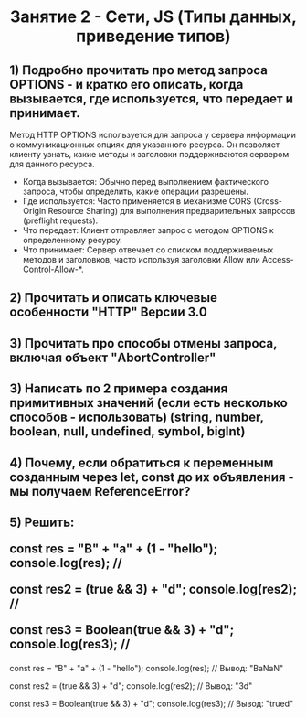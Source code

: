 <h1 align="center">Занятие 2 - Сети, JS (Типы данных, приведение типов)</h1>
<h2>1) Подробно прочитать про метод запроса OPTIONS - и кратко его описать, когда вызывается, где используется, что передает и принимает. </h2>
<p>Метод HTTP OPTIONS используется для запроса у сервера информации о коммуникационных опциях для указанного ресурса. Он позволяет клиенту узнать, какие методы и заголовки поддерживаются сервером для данного ресурса.</p>
<ul>
<li>Когда вызывается: Обычно перед выполнением фактического запроса, чтобы определить, какие операции разрешены.</li>
<li>Где используется: Часто применяется в механизме CORS (Cross-Origin Resource Sharing) для выполнения предварительных запросов (preflight requests).</li>
<li>Что передает: Клиент отправляет запрос с методом OPTIONS к определенному ресурсу.</li>
<li>Что принимает: Сервер отвечает со списком поддерживаемых методов и заголовков, часто используя заголовки Allow или Access-Control-Allow-*.</li>
</ul>
<h2>2) Прочитать и описать ключевые особенности "HTTP" Версии 3.0</h2>
<p></p>
<h2>3) Прочитать про способы отмены запроса, включая объект "AbortController"</h2>
<p></p>
<h2>3) Написать по 2 примера создания примитивных значений (если есть несколько способов - использовать) (string, number, boolean, null, undefined, symbol, bigInt)</h2>
<p></p>
<h2>4) Почему, если обратиться к переменным созданным через let, const до их объявления - мы получаем ReferenceError?</h2>
<p></p>
<h2>5) Решить: 

const res = "B" + "a" + (1 - "hello");
console.log(res); //

const res2 = (true && 3) + "d";
console.log(res2); //

const res3 = Boolean(true && 3) + "d";
console.log(res3); //</h2>
<p>
const res = "B" + "a" + (1 - "hello");
console.log(res); // Вывод: "BaNaN"

const res2 = (true && 3) + "d";
console.log(res2); // Вывод: "3d"

const res3 = Boolean(true && 3) + "d";
console.log(res3); // Вывод: "trued"
</p>